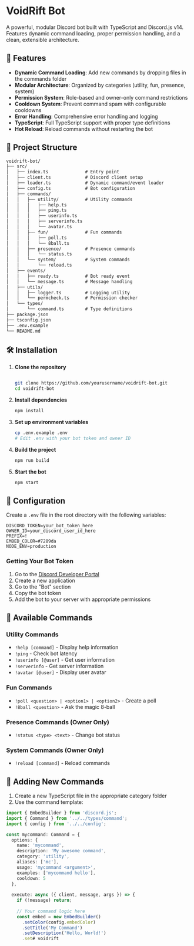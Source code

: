 
# VoidRift Bot

A powerful, modular Discord bot built with TypeScript and Discord.js v14. Features dynamic command loading, proper permission handling, and a clean, extensible architecture.

## 🚀 Features

- **Dynamic Command Loading**: Add new commands by dropping files in the commands folder
- **Modular Architecture**: Organized by categories (utility, fun, presence, system)
- **Permission System**: Role-based and owner-only command restrictions
- **Cooldown System**: Prevent command spam with configurable cooldowns
- **Error Handling**: Comprehensive error handling and logging
- **TypeScript**: Full TypeScript support with proper type definitions
- **Hot Reload**: Reload commands without restarting the bot

## 📁 Project Structure

```md
voidrift-bot/
├── src/
│   ├── index.ts              # Entry point
│   ├── client.ts             # Discord client setup
│   ├── loader.ts             # Dynamic command/event loader
│   ├── config.ts             # Bot configuration
│   ├── commands/
│   │   ├── utility/          # Utility commands
│   │   │   ├── help.ts
│   │   │   ├── ping.ts
│   │   │   ├── userinfo.ts
│   │   │   ├── serverinfo.ts
│   │   │   └── avatar.ts
│   │   ├── fun/              # Fun commands
│   │   │   ├── poll.ts
│   │   │   └── 8ball.ts
│   │   ├── presence/         # Presence commands
│   │   │   └── status.ts
│   │   └── system/           # System commands
│   │       └── reload.ts
│   ├── events/
│   │   ├── ready.ts          # Bot ready event
│   │   └── message.ts        # Message handling
│   ├── utils/
│   │   ├── logger.ts         # Logging utility
│   │   └── permcheck.ts      # Permission checker
│   └── types/
│       └── command.ts        # Type definitions
├── package.json
├── tsconfig.json
├── .env.example
└── README.md
```

## 🛠️ Installation

1. **Clone the repository**
   ```bash

   git clone https://github.com/yourusername/voidrift-bot.git
   cd voidrift-bot
   ```

2. **Install dependencies**
   ```bash
   npm install
   ```

3. **Set up environment variables**
   ```bash
   cp .env.example .env
   # Edit .env with your bot token and owner ID
   ```

4. **Build the project**
   ```bash
   npm run build
   ```

5. **Start the bot**
   ```bash
   npm start
   ```

## 🔧 Configuration

Create a `.env` file in the root directory with the following variables:

```env
DISCORD_TOKEN=your_bot_token_here
OWNER_ID=your_discord_user_id_here
PREFIX=!
EMBED_COLOR=#7289da
NODE_ENV=production
```

### Getting Your Bot Token

1. Go to the [Discord Developer Portal](https://discord.com/developers/applications)
2. Create a new application
3. Go to the "Bot" section
4. Copy the bot token
5. Add the bot to your server with appropriate permissions

## 📝 Available Commands

### Utility Commands
- `!help [command]` - Display help information
- `!ping` - Check bot latency
- `!userinfo [@user]` - Get user information
- `!serverinfo` - Get server information
- `!avatar [@user]` - Display user avatar

### Fun Commands
- `!poll <question> | <option1> | <option2>` - Create a poll
- `!8ball <question>` - Ask the magic 8-ball

### Presence Commands (Owner Only)
- `!status <type> <text>` - Change bot status

### System Commands (Owner Only)
- `!reload [command]` - Reload commands

## 🔨 Adding New Commands

1. Create a new TypeScript file in the appropriate category folder
2. Use the command template:

```typescript
import { EmbedBuilder } from 'discord.js';
import { Command } from '../../types/command';
import { config } from '../../config';

const mycommand: Command = {
  options: {
    name: 'mycommand',
    description: 'My awesome command',
    category: 'utility',
    aliases: ['mc'],
    usage: 'mycommand <argument>',
    examples: ['mycommand hello'],
    cooldown: 5
  },
  
  execute: async ({ client, message, args }) => {
    if (!message) return;
    
    // Your command logic here
    const embed = new EmbedBuilder()
      .setColor(config.embedColor)
      .setTitle('My Command')
      .setDescription('Hello, World!')
      .set# voidrift
